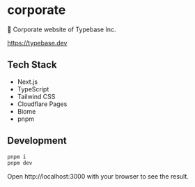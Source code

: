 # corporate

🤝 Corporate website of Typebase Inc.

https://typebase.dev

## Tech Stack

- Next.js
- TypeScript
- Tailwind CSS
- Cloudflare Pages
- Biome
- pnpm

## Development

```sh
pnpm i
pnpm dev
```

Open http://localhost:3000 with your browser to see the result.
